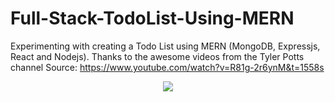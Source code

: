 # Full-Stack-TodoList-Using-MERN

Experimenting with creating a Todo List using MERN (MongoDB, Expressjs, React and Nodejs). Thanks to the awesome videos from the Tyler Potts channel Source: https://www.youtube.com/watch?v=R81g-2r6ynM&t=1558s


<p align="center"><a href="https://cdn.discordapp.com/attachments/1092557807628341309/1136332462352511038/image.png" target="_blank"><img src="https://cdn.discordapp.com/attachments/1092557807628341309/1136332462352511038/image.png" ></a></p>